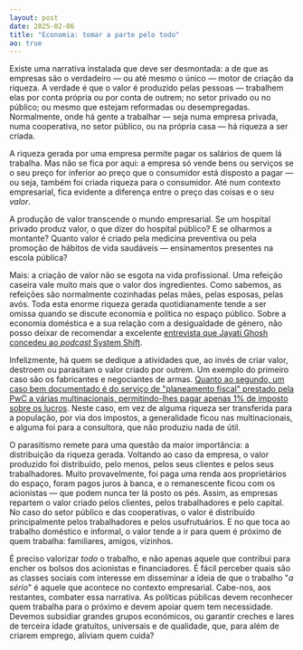 ```yaml
---
layout: post
date: 2025-02-06
title: "Economia: tomar a parte pelo todo"
ao: true
---
```


Existe uma narrativa instalada que deve ser desmontada: a de que as empresas são o verdadeiro — ou até mesmo o único — motor de criação da riqueza. A verdade é que o valor é produzido pelas pessoas — trabalhem elas por conta própria ou por conta de outrem; no setor privado ou no público; ou mesmo que estejam reformadas ou desempregadas. Normalmente, onde há gente a trabalhar — seja numa empresa privada, numa cooperativa, no setor público, ou na própria casa — há riqueza a ser criada.

A riqueza gerada por uma empresa permite pagar os salários de quem lá trabalha. Mas não se fica por aqui: a empresa só vende bens ou serviços se o seu preço for inferior ao preço que o consumidor está disposto a pagar — ou seja, também foi criada riqueza para o consumidor. Até num contexto empresarial, fica evidente a diferença entre o preço das coisas e o seu _valor_.

A produção de valor transcende o mundo empresarial. Se um hospital privado produz valor, o que dizer do hospital público?  E se olharmos a montante? Quanto valor é criado pela medicina preventiva ou pela promoção de hábitos de vida saudáveis — ensinamentos presentes na escola pública?

Mais: a criação de valor não se esgota na vida profissional. Uma refeição caseira vale muito mais que o valor dos ingredientes.
Como sabemos, as refeições são normalmente cozinhadas pelas mães, pelas esposas, pelas avós. Toda esta enorme riqueza gerada quotidianamente tende a ser omissa quando se discute economia e política no espaço público.
Sobre a economia doméstica e a sua relação com a desigualdade de género, não posso deixar de recomendar a excelente [entrevista que Jayati Ghosh concedeu ao _podcast_ System Shift](https://www.greenpeace.org/international/podcasts/64043/systemshift-jayati-ghosh-rebalancing-power/).

Infelizmente, há quem se dedique a atividades que, ao invés de criar valor, destroem ou parasitam o valor criado por outrem. Um exemplo do primeiro caso são os fabricantes e negociantes de armas. [Quanto ao segundo, um caso bem documentado é do serviço de "planeamento fiscal" prestado pela PwC a várias multinacionais, permitindo-lhes pagar apenas 1% de imposto sobre os lucros](https://www.icij.org/investigations/luxembourg-leaks/leaked-documents-expose-global-companies-secret-tax-deals-luxembourg/). Neste caso, em vez de alguma riqueza ser transferida para a população, por via dos impostos, a generalidade ficou nas multinacionais, e alguma foi para a consultora, que não produziu nada de útil.

O parasitismo remete para uma questão da maior importância: a distribuição da riqueza gerada. Voltando ao caso da empresa, o valor produzido foi distribuído, pelo menos, pelos seus clientes e pelos seus trabalhadores. Muito provavelmente, foi paga uma renda aos proprietários do espaço, foram pagos juros à banca, e o remanescente ficou com os acionistas — que podem nunca ter lá posto os pés. Assim, as empresas repartem o valor criado pelos clientes, pelos trabalhadores e pelo capital. No caso do setor público e das cooperativas, o valor é distribuído principalmente pelos trabalhadores e pelos usufrutuários. E no que toca ao trabalho doméstico e informal, o valor tende a ir para quem é próximo de quem trabalha: familiares, amigos, vizinhos.

É preciso valorizar _todo_ o trabalho, e não apenas aquele que contribui para encher os bolsos dos acionistas e financiadores. É fácil perceber quais são as classes sociais com interesse em disseminar a ideia de que o trabalho "_a sério_" é aquele que acontece no contexto empresarial. Cabe-nos, aos restantes,  combater essa narrativa. As políticas públicas devem reconhecer quem trabalha para o próximo e devem apoiar quem tem necessidade. Devemos subsidiar grandes grupos económicos, ou garantir creches e lares de terceira idade gratuitos, universais e de qualidade, que, para além de criarem emprego, aliviam quem cuida?
